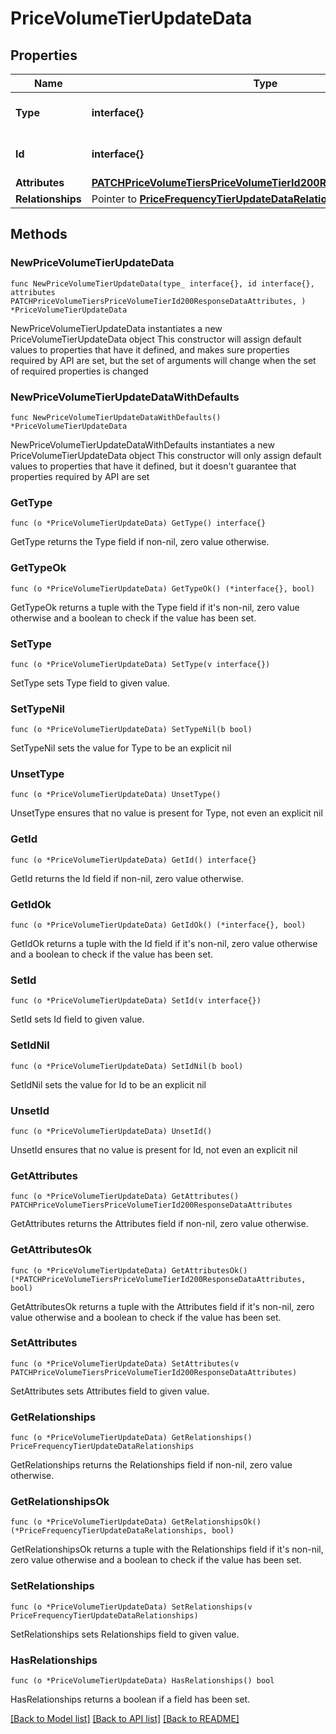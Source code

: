# PriceVolumeTierUpdateData

## Properties

Name | Type | Description | Notes
------------ | ------------- | ------------- | -------------
**Type** | **interface{}** | The resource&#39;s type | 
**Id** | **interface{}** | The resource&#39;s id | 
**Attributes** | [**PATCHPriceVolumeTiersPriceVolumeTierId200ResponseDataAttributes**](PATCHPriceVolumeTiersPriceVolumeTierId200ResponseDataAttributes.md) |  | 
**Relationships** | Pointer to [**PriceFrequencyTierUpdateDataRelationships**](PriceFrequencyTierUpdateDataRelationships.md) |  | [optional] 

## Methods

### NewPriceVolumeTierUpdateData

`func NewPriceVolumeTierUpdateData(type_ interface{}, id interface{}, attributes PATCHPriceVolumeTiersPriceVolumeTierId200ResponseDataAttributes, ) *PriceVolumeTierUpdateData`

NewPriceVolumeTierUpdateData instantiates a new PriceVolumeTierUpdateData object
This constructor will assign default values to properties that have it defined,
and makes sure properties required by API are set, but the set of arguments
will change when the set of required properties is changed

### NewPriceVolumeTierUpdateDataWithDefaults

`func NewPriceVolumeTierUpdateDataWithDefaults() *PriceVolumeTierUpdateData`

NewPriceVolumeTierUpdateDataWithDefaults instantiates a new PriceVolumeTierUpdateData object
This constructor will only assign default values to properties that have it defined,
but it doesn't guarantee that properties required by API are set

### GetType

`func (o *PriceVolumeTierUpdateData) GetType() interface{}`

GetType returns the Type field if non-nil, zero value otherwise.

### GetTypeOk

`func (o *PriceVolumeTierUpdateData) GetTypeOk() (*interface{}, bool)`

GetTypeOk returns a tuple with the Type field if it's non-nil, zero value otherwise
and a boolean to check if the value has been set.

### SetType

`func (o *PriceVolumeTierUpdateData) SetType(v interface{})`

SetType sets Type field to given value.


### SetTypeNil

`func (o *PriceVolumeTierUpdateData) SetTypeNil(b bool)`

 SetTypeNil sets the value for Type to be an explicit nil

### UnsetType
`func (o *PriceVolumeTierUpdateData) UnsetType()`

UnsetType ensures that no value is present for Type, not even an explicit nil
### GetId

`func (o *PriceVolumeTierUpdateData) GetId() interface{}`

GetId returns the Id field if non-nil, zero value otherwise.

### GetIdOk

`func (o *PriceVolumeTierUpdateData) GetIdOk() (*interface{}, bool)`

GetIdOk returns a tuple with the Id field if it's non-nil, zero value otherwise
and a boolean to check if the value has been set.

### SetId

`func (o *PriceVolumeTierUpdateData) SetId(v interface{})`

SetId sets Id field to given value.


### SetIdNil

`func (o *PriceVolumeTierUpdateData) SetIdNil(b bool)`

 SetIdNil sets the value for Id to be an explicit nil

### UnsetId
`func (o *PriceVolumeTierUpdateData) UnsetId()`

UnsetId ensures that no value is present for Id, not even an explicit nil
### GetAttributes

`func (o *PriceVolumeTierUpdateData) GetAttributes() PATCHPriceVolumeTiersPriceVolumeTierId200ResponseDataAttributes`

GetAttributes returns the Attributes field if non-nil, zero value otherwise.

### GetAttributesOk

`func (o *PriceVolumeTierUpdateData) GetAttributesOk() (*PATCHPriceVolumeTiersPriceVolumeTierId200ResponseDataAttributes, bool)`

GetAttributesOk returns a tuple with the Attributes field if it's non-nil, zero value otherwise
and a boolean to check if the value has been set.

### SetAttributes

`func (o *PriceVolumeTierUpdateData) SetAttributes(v PATCHPriceVolumeTiersPriceVolumeTierId200ResponseDataAttributes)`

SetAttributes sets Attributes field to given value.


### GetRelationships

`func (o *PriceVolumeTierUpdateData) GetRelationships() PriceFrequencyTierUpdateDataRelationships`

GetRelationships returns the Relationships field if non-nil, zero value otherwise.

### GetRelationshipsOk

`func (o *PriceVolumeTierUpdateData) GetRelationshipsOk() (*PriceFrequencyTierUpdateDataRelationships, bool)`

GetRelationshipsOk returns a tuple with the Relationships field if it's non-nil, zero value otherwise
and a boolean to check if the value has been set.

### SetRelationships

`func (o *PriceVolumeTierUpdateData) SetRelationships(v PriceFrequencyTierUpdateDataRelationships)`

SetRelationships sets Relationships field to given value.

### HasRelationships

`func (o *PriceVolumeTierUpdateData) HasRelationships() bool`

HasRelationships returns a boolean if a field has been set.


[[Back to Model list]](../README.md#documentation-for-models) [[Back to API list]](../README.md#documentation-for-api-endpoints) [[Back to README]](../README.md)


